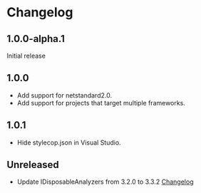 # Changelog

## 1.0.0-alpha.1
Initial release

## 1.0.0
- Add support for netstandard2.0.
- Add support for projects that target multiple frameworks.

## 1.0.1
- Hide stylecop.json in Visual Studio.

## Unreleased
- Update IDisposableAnalyzers from 3.2.0 to 3.3.2 [Changelog](https://github.com/DotNetAnalyzers/IDisposableAnalyzers/blob/master/RELEASE_NOTES.md)

